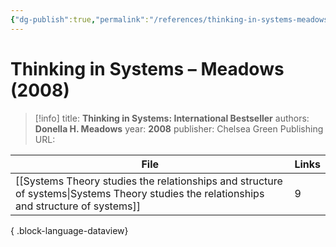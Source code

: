 ```yaml
---
{"dg-publish":true,"permalink":"/references/thinking-in-systems-meadows-2008/"}
---
```



# Thinking in Systems – Meadows (2008)

> [!info]
> title: **Thinking in Systems: International Bestseller**
> authors: **Donella H. Meadows**
> year: **2008**
> publisher: Chelsea Green Publishing
> URL: 



| File                                                                                                                                        | Links |
| ------------------------------------------------------------------------------------------------------------------------------------------- | ----- |
| [[Systems Theory studies the relationships and structure of systems\|Systems Theory studies the relationships and structure of systems]] | 9     |

{ .block-language-dataview}
